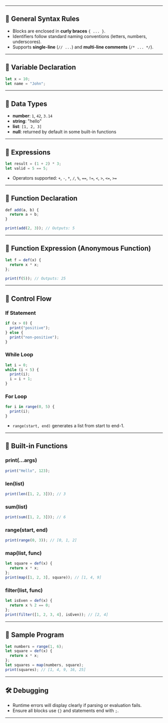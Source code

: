 
---

## 🧠 General Syntax Rules

* Blocks are enclosed in **curly braces** `{ ... }`.
* Identifiers follow standard naming conventions (letters, numbers, underscores).
* Supports **single-line** (`// ...`) and **multi-line comments** (`/* ... */`).

---

## 📌 Variable Declaration

```ts
let x = 10;
let name = "John";
```

---

## 📘 Data Types

* **number**: `1`, `42`, `3.14`
* **string**: "hello"
* **list**: `[1, 2, 3]`
* **null**: returned by default in some built-in functions

---

## 🧮 Expressions

```ts
let result = (1 + 2) * 3;
let valid = 5 == 5;
```

* Operators supported: `+`, `-`, `*`, `/`, `%`, `==`, `!=`, `<`, `>`, `<=`, `>=`

---

## 🧠 Function Declaration

```ts
def add(a, b) {
  return a + b;
}

print(add(2, 3)); // Outputs: 5
```

---

## 🧩 Function Expression (Anonymous Function)

```ts
let f = def(x) {
  return x * x;
};

print(f(5)); // Outputs: 25
```

---

## 🔁 Control Flow

### If Statement

```ts
if (x > 0) {
  print("positive");
} else {
  print("non-positive");
}
```

### While Loop

```ts
let i = 0;
while (i < 5) {
  print(i);
  i = i + 1;
}
```

### For Loop

```ts
for i in range(0, 5) {
  print(i);
}
```

* `range(start, end)` generates a list from start to end-1.

---

## 🧰 Built-in Functions

### print(...args)

```ts
print("Hello", 123);
```

### len(list)

```ts
print(len([1, 2, 3])); // 3
```

### sum(list)

```ts
print(sum([1, 2, 3])); // 6
```

### range(start, end)

```ts
print(range(0, 3)); // [0, 1, 2]
```

### map(list, func)

```ts
let square = def(x) {
  return x * x;
};
print(map([1, 2, 3], square)); // [1, 4, 9]
```

### filter(list, func)

```ts
let isEven = def(x) {
  return x % 2 == 0;
};
print(filter([1, 2, 3, 4], isEven)); // [2, 4]
```

---

## 🧪 Sample Program

```ts
let numbers = range(1, 6);
let square = def(x) {
  return x * x;
};
let squares = map(numbers, square);
print(squares); // [1, 4, 9, 16, 25]
```

---

## 🛠 Debugging

* Runtime errors will display clearly if parsing or evaluation fails.
* Ensure all blocks use `{}` and statements end with `;`.

---
